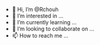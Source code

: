 - 👋 Hi, I’m @Rchouh
- 👀 I’m interested in ...
- 🌱 I’m currently learning ...
- 💞️ I’m looking to collaborate on ...
- 📫 How to reach me ...

<!---
Rchouh/Rchouh is a ✨ special ✨ repository because its `README.md` (this file) appears on your GitHub profile.
You can click the Preview link to take a look at your changes.
--->
